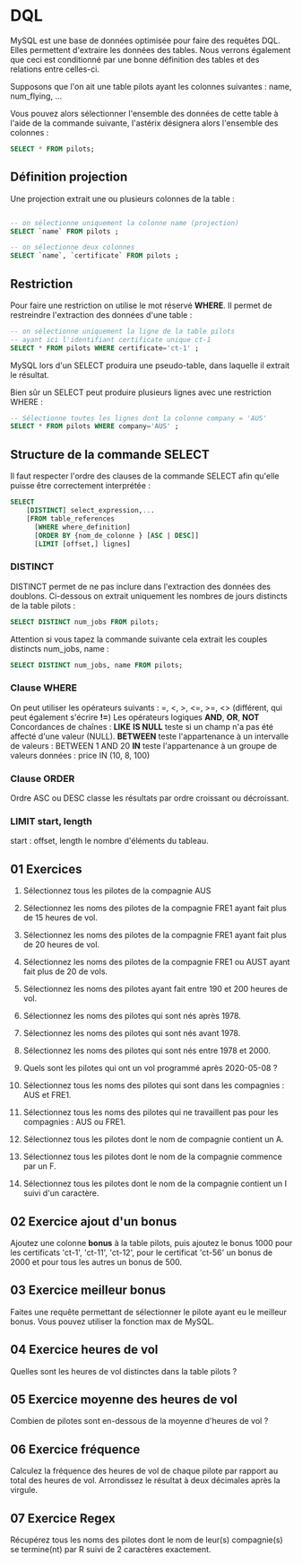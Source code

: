 # DQL

MySQL est une base de données optimisée pour faire des requêtes DQL. Elles permettent d'extraire les données des tables. Nous verrons également que ceci est conditionné par une bonne définition des tables et des relations entre celles-ci.

Supposons que l'on ait une table pilots ayant les colonnes suivantes : name, num_flying, ...

Vous pouvez alors sélectionner l'ensemble des données de cette table à l'aide de la commande suivante, l'astérix désignera alors l'ensemble des colonnes :

```sql
SELECT * FROM pilots;
```

## Définition projection

Une projection extrait une ou plusieurs colonnes de la table :

```sql

-- on sélectionne uniquement la colonne name (projection)
SELECT `name` FROM pilots ;

-- on sélectionne deux colonnes
SELECT `name`, `certificate` FROM pilots ;
```

## Restriction

Pour faire une restriction on utilise le mot réservé **WHERE**. Il permet de restreindre l'extraction des données d'une table :

```sql
-- on sélectionne uniquement la ligne de la table pilots
-- ayant ici l'identifiant certificate unique ct-1
SELECT * FROM pilots WHERE certificate='ct-1' ;
```

MySQL lors d'un SELECT produira une pseudo-table, dans laquelle il extrait le résultat.

Bien sûr un SELECT peut produire plusieurs lignes avec une restriction WHERE :

```sql
-- Sélectionne toutes les lignes dont la colonne company = 'AUS'
SELECT * FROM pilots WHERE company='AUS' ;
```

## Structure de la commande SELECT

Il faut respecter l'ordre des clauses de la commande SELECT afin qu'elle puisse être correctement interprétée :

```sql
SELECT
    [DISTINCT] select_expression,...
    [FROM table_references
      [WHERE where_definition]
      [ORDER BY {nom_de_colonne } [ASC | DESC]]
      [LIMIT [offset,] lignes]
```

### DISTINCT

DISTINCT permet de ne pas inclure dans l'extraction des données des doublons. Ci-dessous on extrait uniquement les nombres de jours distincts de la table pilots :

```sql
SELECT DISTINCT num_jobs FROM pilots;
```

Attention si vous tapez la commande suivante cela extrait les couples distincts num_jobs, name :

```sql
SELECT DISTINCT num_jobs, name FROM pilots;
```

### Clause WHERE

On peut utiliser les opérateurs suivants :
=, <, >, <=, >=, <> (différent, qui peut également s'écrire **!=**)
Les opérateurs logiques **AND**, **OR**, **NOT**
Concordances de chaînes : **LIKE**
**IS NULL** teste si un champ n'a pas été affecté d'une valeur (NULL).
**BETWEEN** teste l'appartenance à un intervalle de valeurs : BETWEEN 1 AND 20
**IN** teste l'appartenance à un groupe de valeurs données : price IN (10, 8, 100)

### Clause ORDER

Ordre ASC ou DESC classe les résultats par ordre croissant ou décroissant.

### LIMIT start, length

start : offset,  length le nombre d'éléments du tableau.

## 01 Exercices

1. Sélectionnez tous les pilotes de la compagnie AUS

2. Sélectionnez les noms des pilotes de la compagnie FRE1 ayant fait plus de 15 heures de vol.

3. Sélectionnez les noms des pilotes de la compagnie FRE1 ayant fait plus de 20 heures de vol.

4. Sélectionnez les noms des pilotes de la compagnie FRE1 ou AUST ayant fait plus de 20 de vols.

5. Sélectionnez les noms des pilotes ayant fait entre 190 et 200 heures de vol.

6. Sélectionnez les noms des pilotes qui sont nés après 1978.

7. Sélectionnez les noms des pilotes qui sont nés avant 1978.

8. Sélectionnez les noms des pilotes qui sont nés entre 1978 et 2000.

9. Quels sont les pilotes qui ont un vol programmé après 2020-05-08 ?

10. Sélectionnez tous les noms des pilotes qui sont dans les compagnies : AUS et FRE1.

11. Sélectionnez tous les noms des pilotes qui ne travaillent pas pour les compagnies : AUS ou FRE1.

12. Sélectionnez tous les pilotes dont le nom de compagnie contient un A.

13. Sélectionnez tous les pilotes dont le nom de la compagnie commence par un F.

14. Sélectionnez tous les pilotes dont le nom de la compagnie contient un I suivi d'un caractère.

## 02 Exercice ajout d'un bonus

Ajoutez une colonne **bonus** à la table pilots, puis ajoutez le bonus 1000 pour les certificats 'ct-1', 'ct-11', 'ct-12', pour le certificat 'ct-56' un bonus de 2000 et pour tous les autres un bonus de 500.

## 03 Exercice meilleur bonus

Faites une requête permettant de sélectionner le pilote ayant eu le meilleur bonus. Vous pouvez utiliser la fonction max de MySQL.

## 04 Exercice heures de vol

Quelles sont les heures de vol distinctes dans la table pilots ?

## 05 Exercice moyenne des heures de vol

Combien de pilotes sont en-dessous de la moyenne d'heures de vol ?

## 06 Exercice fréquence

Calculez la fréquence des heures de vol de chaque pilote par rapport au total des heures de vol. Arrondissez le résultat à deux décimales après la virgule.

## 07 Exercice Regex

Récupérez tous les noms des pilotes dont le nom de leur(s) compagnie(s) se termine(nt) par R suivi de 2 caractères exactement.
